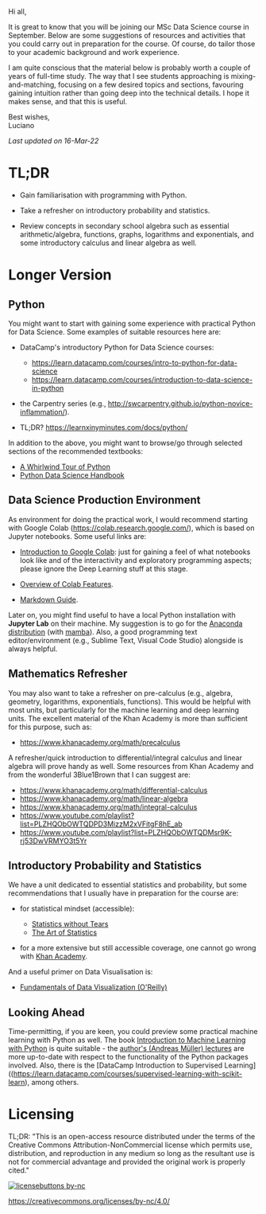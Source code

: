 Hi all,

It is great to know that you will be joining our MSc Data Science course in September. Below are some suggestions of resources and activities that you could carry out in preparation for the course. Of course, do tailor those to your academic background and work experience.

I am quite conscious that the material below is probably worth a couple of years of full-time study. The way that I see students approaching is mixing-and-matching, focusing on a few desired topics and sections, favouring gaining intuition rather than going deep into the technical details. I hope it makes sense, and that this is useful.

Best wishes,  
Luciano

*Last updated on 16-Mar-22*


# TL;DR

* Gain familiarisation with programming with Python.

* Take a refresher on introductory probability and statistics.

* Review concepts in secondary school algebra such as essential arithmetic/algebra, functions, graphs, logarithms and exponentials, and some introductory calculus and linear algebra as well.


# Longer Version


## Python

You might want to start with gaining some experience with practical Python for Data Science. Some examples of suitable resources here are:

* DataCamp's introductory Python for Data Science courses:
    - <https://learn.datacamp.com/courses/intro-to-python-for-data-science>
    - <https://learn.datacamp.com/courses/introduction-to-data-science-in-python>

* the Carpentry series (e.g., <http://swcarpentry.github.io/python-novice-inflammation/>).

* TL;DR? <https://learnxinyminutes.com/docs/python/>


In addition to the above, you might want to browse/go through selected sections of the recommended textbooks:

* [A Whirlwind Tour of Python](https://jakevdp.github.io/WhirlwindTourOfPython/)
* [Python Data Science Handbook](https://jakevdp.github.io/PythonDataScienceHandbook/)



## Data Science Production Environment

As environment for doing the practical work, I would recommend starting with Google Colab (<https://colab.research.google.com/>), which is based on Jupyter notebooks. Some useful links are:

* [Introduction to Google Colab](https://youtu.be/inN8seMm7UI): just for gaining a feel of what notebooks look like and of the interactivity and exploratory programming aspects; please ignore the Deep Learning stuff at this stage.

* [Overview of Colab Features](https://colab.research.google.com/notebooks/basic_features_overview.ipynb).

* [Markdown Guide](https://colab.research.google.com/notebooks/markdown_guide.ipynb).


Later on, you might find useful to have a local Python installation with **Jupyter Lab** on their machine. My suggestion is to go for the [Anaconda distribution](https://www.anaconda.com/distribution/) (with [mamba](https://github.com/mamba-org/mamba)). Also, a good programming text editor/environment (e.g., Sublime Text, Visual Code Studio) alongside is always helpful.


## Mathematics Refresher

You may also want to take a refresher on pre-calculus (e.g., algebra, geometry, logarithms, exponentials, functions). This would be helpful with most units, but particularly for the machine learning and deep learning units. The excellent material of the Khan Academy is more than sufficient for this purpose, such as:

* <https://www.khanacademy.org/math/precalculus>

A refresher/quick introduction to differential/integral calculus and linear algebra will prove handy as well. Some resources from Khan Academy and from the wonderful 3Blue1Brown that I can suggest are: 

* <https://www.khanacademy.org/math/differential-calculus>
* <https://www.khanacademy.org/math/linear-algebra>
* <https://www.khanacademy.org/math/integral-calculus>
* <https://www.youtube.com/playlist?list=PLZHQObOWTQDPD3MizzM2xVFitgF8hE_ab>
* <https://www.youtube.com/playlist?list=PLZHQObOWTQDMsr9K-rj53DwVRMYO3t5Yr>




## Introductory Probability and Statistics

We have a unit dedicated to essential statistics and probability, but some recommendations that I usually have in preparation for the course are:

* for statistical mindset (accessible):
    + [Statistics without Tears](https://www.penguin.co.uk/books/135/13568/statistics-without-tears/9780141987491.html)
    + [The Art of Statistics](https://www.penguin.co.uk/books/294/294857/the-art-of-statistics/9780241398630.html)
    
* for a more extensive but still accessible coverage, one cannot go wrong with [Khan Academy](https://www.khanacademy.org/math/statistics-probability).



And a useful primer on Data Visualisation is:

* [Fundamentals of Data Visualization (O'Reilly)](https://clauswilke.com/dataviz/)



## Looking Ahead

Time-permitting, if you are keen, you could preview some practical machine learning with Python as well. The book [Introduction to Machine Learning with Python](http://shop.oreilly.com/product/0636920030515.do) is quite suitable - the [author's (Andreas Müller) lectures](https://www.cs.columbia.edu/~amueller/comsw4995s20/schedule/) are more up-to-date with respect to the functionality of the Python packages involved. Also, there is the [DataCamp Introduction to Supervised Learning]((https://learn.datacamp.com/courses/supervised-learning-with-scikit-learn), among others.




# Licensing

TL;DR: "This is an open-access resource distributed under the terms of the Creative Commons Attribution-NonCommercial license which permits use, distribution, and reproduction in any medium so long as the resultant use is not for commercial advantage and provided the original work is properly cited."

[![licensebuttons by-nc](https://licensebuttons.net/l/by-nc/3.0/88x31.png)](https://creativecommons.org/licenses/by-nc/4.0)

<https://creativecommons.org/licenses/by-nc/4.0/>
